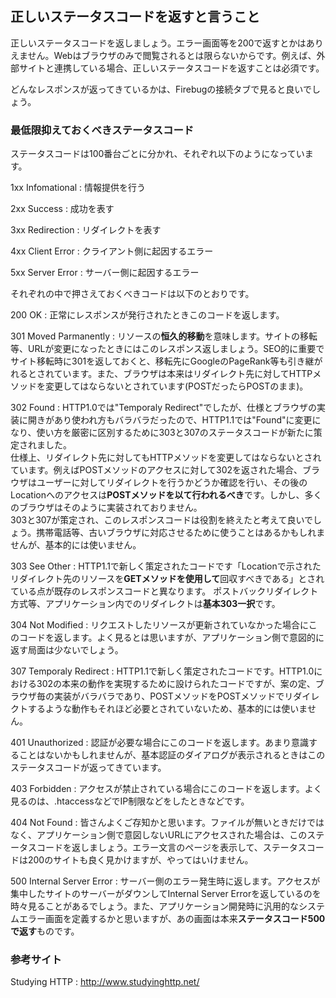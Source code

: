 ## 正しいステータスコードを返すと言うこと

正しいステータスコードを返しましょう。エラー画面等を200で返すとかはありえません。Webはブラウザのみで閲覧されるとは限らないからです。例えば、外部サイトと連携している場合、正しいステータスコードを返すことは必須です。

どんなレスポンスが返ってきているかは、Firebugの接続タブで見ると良いでしょう。

### 最低限抑えておくべきステータスコード

ステータスコードは100番台ごとに分かれ、それぞれ以下のようになっています。

1xx Infomational
:   情報提供を行う

2xx Success
:   成功を表す

3xx Redirection
:   リダイレクトを表す

4xx Client Error
:   クライアント側に起因するエラー

5xx Server Error
:   サーバー側に起因するエラー

それぞれの中で押さえておくべきコードは以下のとおりです。

200 OK
:   正常にレスポンスが発行されたときこのコードを返します。

301 Moved Parmanently
:   リソースの**恒久的移動**を意味します。サイトの移転等、URLが変更になったときにはこのレスポンス返しましょう。SEO的に重要でサイト移転時に301を返しておくと、移転先にGoogleのPageRank等も引き継がれるとされています。また、ブラウザは本来はリダイレクト先に対してHTTPメソッドを変更してはならないとされています(POSTだったらPOSTのまま)。

302 Found
:   HTTP1.0では"Temporaly Redirect"でしたが、仕様とブラウザの実装に開きがあり使われ方もバラバラだったので、HTTP1.1では"Found"に変更になり、使い方を厳密に区別するために303と307のステータスコードが新たに策定されました。  
仕様上、リダイレクト先に対してもHTTPメソッドを変更してはならないとされています。例えばPOSTメソッドのアクセスに対して302を返された場合、ブラウザはユーザーに対してリダイレクトを行うかどうか確認を行い、その後のLocationへのアクセスは**POSTメソッドを以て行われるべき**です。しかし、多くのブラウザはそのように実装されておりません。  
303と307が策定され、このレスポンスコードは役割を終えたと考えて良いでしょう。携帯電話等、古いブラウザに対応させるために使うことはあるかもしれませんが、基本的には使いません。

303 See Other
:   HTTP1.1で新しく策定されたコードです「Locationで示されたリダイレクト先のリソースを**GETメソッドを使用して**回収すべきである」とされている点が既存のレスポンスコードと異なります。
ポストバックリダイレクト方式等、アプリケーション内でのリダイレクトは**基本303一択**です。

304 Not Modified
:   リクエストしたリソースが更新されていなかった場合にこのコードを返します。よく見るとは思いますが、アプリケーション側で意図的に返す局面は少ないでしょう。

307 Temporaly Redirect
:   HTTP1.1で新しく策定されたコードです。HTTP1.0における302の本来の動作を実現するために設けられたコードですが、案の定、ブラウザ毎の実装がバラバラであり、POSTメソッドをPOSTメソッドでリダイレクトするような動作もそれほど必要とされていないため、基本的には使いません。

401 Unauthorized
:   認証が必要な場合にこのコードを返します。あまり意識することはないかもしれませんが、基本認証のダイアログが表示されるときはこのステータスコードが返ってきています。

403 Forbidden
:   アクセスが禁止されている場合にこのコードを返します。よく見るのは、.htaccessなどでIP制限などをしたときなどです。

404 Not Found
:   皆さんよくご存知かと思います。ファイルが無いときだけではなく、アプリケーション側で意図しないURLにアクセスされた場合は、このステータスコードを返しましょう。エラー文言のページを表示して、ステータスコードは200のサイトも良く見かけますが、やってはいけません。

500 Internal Server Error
:   サーバー側のエラー発生時に返します。アクセスが集中したサイトのサーバーがダウンしてInternal Server Errorを返しているのを時々見ることがあるでしょう。また、アプリケーション開発時に汎用的なシステムエラー画面を定義するかと思いますが、あの画面は本来**ステータスコード500で返す**ものです。

### 参考サイト

Studying HTTP
: <http://www.studyinghttp.net/>



